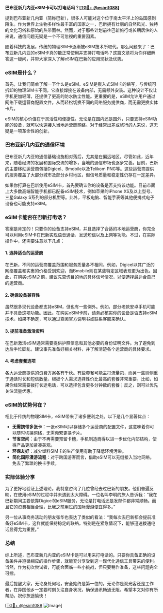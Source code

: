 **巴布亚新几内亚eSIM卡可以打电话吗？[[TG💪+ @esim1088](https://t.me/s/esim1088)]**

提到巴布亚新几内亚（简称巴新），很多人可能对这个位于南太平洋上的岛国感到陌生。作为世界上生物多样性最丰富的国家之一，巴新拥有壮丽的自然风光、独特的文化习俗和原始的热带雨林。然而，对于那些计划前往巴新旅行或长期居住的人来说，通信问题无疑是一个不可忽视的重要因素。

随着科技的发展，传统的物理SIM卡逐渐被eSIM技术所取代。那么问题来了：巴布亚新几内亚的eSIM卡真的能正常使用并支持打电话吗？这篇文章将为你详细解答这一疑问，并带大家深入了解eSIM在巴新的应用现状及优势。

### eSIM是什么？

首先，让我们简单了解一下什么是eSIM。eSIM是嵌入式SIM卡的缩写，与传统可拆卸的物理SIM卡不同，它直接焊接在设备内部，无需额外安装。这种设计不仅让手机更加轻薄，还提供了更高的防水防尘性能。更重要的是，eSIM允许用户通过网络下载运营商配置文件，从而轻松切换不同的网络服务提供商，而无需更换实体卡片。

eSIM的核心价值在于灵活性和便捷性。无论是在国内还是国外，只要支持eSIM功能的设备，就可以快速接入当地运营商网络。对于经常出差或旅行的人来说，这无疑是一项革命性的创新。

### 巴布亚新几内亚的通信环境

巴布亚新几内亚的通信基础设施相对落后，尤其是在偏远地区。尽管如此，近年来，随着经济的发展和国际交流的增多，当地的通信市场也逐步完善。目前，巴新的主要移动运营商包括Digicel、Bmobile以及Telikom PNG等。这些运营商提供的服务覆盖了大部分城市及部分乡村地区，但信号质量和稳定性仍存在一定差异。

如果你打算在巴新使用eSIM卡，首先要确认你的设备是否支持该功能。目前市面上大多数高端智能手机都已配备eSIM技术，例如苹果的iPhone XS及以上型号、三星Galaxy S系列的部分机型等。此外，平板电脑、智能手表等其他便携式电子设备也可能支持eSIM。

### eSIM卡能否在巴新打电话？

答案是肯定的！只要你的设备支持eSIM，并且选择了合适的本地运营商，你完全可以利用eSIM卡在巴新实现语音通话、发送短信以及上网等功能。不过，在实际操作中，还需要注意以下几点：

#### 1. **选择适合的运营商**
   在巴新，不同的运营商覆盖范围和服务质量各不相同。例如，Digicel以其广泛的网络覆盖和实惠的价格受到欢迎，而Bmobile则在某些特定区域表现更为出色。因此，在购买eSIM之前，建议先查询目的地的具体信号情况，以便选择最适合自己的运营商。

#### 2. **确保设备兼容性**
   虽然很多现代设备都支持eSIM，但也有一些例外。例如，部分老款安卓手机可能并不具备这项功能。因此，在购买eSIM卡前，请务必核实你的设备是否支持eSIM技术。如果不确定，可以通过查阅官方说明书或联系客服来确认。

#### 3. **提前准备激活资料**
   在巴新激活eSIM通常需要提供护照信息和其他必要的身份证明文件。为了避免到达后手忙脚乱，建议事先准备好相关材料，并了解清楚各个运营商的具体要求。

#### 4. **考虑套餐选项**
   各大运营商提供的资费方案各有千秋。有些套餐可能主打流量包，而另一些则侧重于通话时长和短信数量。根据个人需求选择性价比最高的套餐非常重要。比如，如果你经常需要拨打长途电话，可以选择包含更多分钟数的套餐；反之，则可以优先关注流量优惠。

### eSIM的优势何在？

相比于传统的物理SIM卡，eSIM带来了诸多便利之处。以下是几个显著优点：

- **无需携带多张卡**：一张eSIM可以存储多个运营商的配置文件，这意味着你可以随时切换网络，无需频繁更换卡片。
- **节省空间**：由于不再需要预留卡槽，手机制造商得以进一步优化内部结构，使得产品更加紧凑美观。
- **环保友好**：减少塑料SIM卡的生产使用有助于降低环境污染。
- **简化国际漫游流程**：对于跨国游客而言，借助eSIM可以无缝接入当地网络，免去了繁琐的换卡手续。

### 实际体验分享

为了更好地验证上述理论，我特意咨询了几位曾经去过巴新的朋友。他们普遍反映，在使用eSIM的过程中并未遇到太大障碍。一位名叫李明的旅人告诉我：“我在巴新期间主要依靠Digicel的eSIM服务，无论是打电话还是发邮件都非常顺畅。而且它的资费相当合理，比我之前用过的国际漫游便宜得多。”

另一位从事商务活动的朋友张华也表达了类似的看法：“我每次去巴新都会提前准备好eSIM卡，这样就能保持稳定的联络。特别是在紧急情况下，能够迅速拨通电话显得尤为重要。”

### 总结

综上所述，巴布亚新几内亚的eSIM卡是可以用来打电话的。只要你具备正确的设备条件并遵循相应的操作步骤，就能充分享受到这一现代化通信工具带来的便利。当然，作为初次尝试者，可能会面临一些小挑战，但只要稍作准备，这些问题完全可控。

最后提醒大家，无论身处何地，安全始终是第一位的。无论你是观光客还是工作者，在异国他乡一定要时刻关注自身状况，确保通讯畅通无阻。希望本文对你有所帮助，祝你旅途愉快！

[[TG💪+ @esim1088](https://t.me/s/esim1088) ![Image](https://i.postimg.cc/4NQfJmqS/Snipaste-2025-05-13-00-14-12.png)]